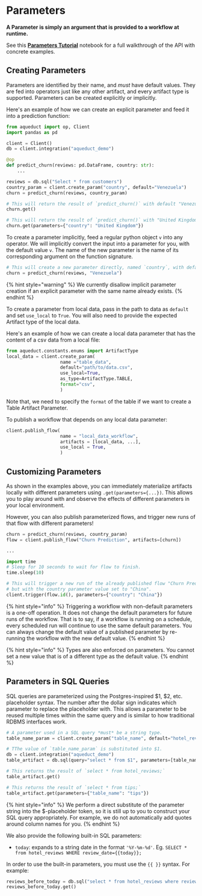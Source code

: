 # Parameters

**A Parameter is simply an argument that is provided to a workflow at runtime.**

See this [**Parameters Tutorial**](example-workflows/parameters-tutorial.md) notebook for a full walkthrough of the API with concrete examples.

## Creating Parameters

Parameters are identified by their name, and _must_ have default values. They are fed into operators just like any other artifact, and every artifact type is supported. Parameters can be created explicitly or implicitly.

Here's an example of how we can create an explicit parameter and feed it into a prediction function:

```python
from aqueduct import op, Client
import pandas as pd

client = Client() 
db = client.integration("aqueduct_demo")

@op
def predict_churn(reviews: pd.DataFrame, country: str):
    ...

reviews = db.sql("Select * from customers")
country_param = client.create_param("country", default="Venezuela") 
churn = predict_churn(reviews, country_param)

# This will return the result of `predict_churn()` with default "Venezuela" as the country input.
churn.get()

# This will return the result of `predict_churn()` with "United Kingdom" as the country input.
churn.get(parameters={"country": "United Kingdom"})
```

To create a parameter implicitly, feed a regular python object `v` into any operator. We will implicitly convert the input into a parameter for you, with the default value `v`. The name of the new parameter is the name of its corresponding argument on the function signature.

```python
# This will create a new parameter directly, named `country`, with default value `Venezuela`.
churn = predict_churn(reviews, "Venezuela")
```

{% hint style="warning" %}
We currently disallow implicit parameter creation if an explicit parameter with the same name already exists.
{% endhint %}

To create a parameter from local data, pass in the path to data as `default` and set `use_local` to `True`. You will also need to provide the expected Artifact type of the local data.

Here's an example of how we can create a local data parameter that has the content of a csv data from a local file:

```python
from aqueduct.constants.enums import ArtifactType
local_data = client.create_param(
                    name ="table_data", 
                    default="path/to/data.csv",
                    use_local=True,
                    as_type=ArtifactType.TABLE,
                    format="csv",
                    ) 
```

Note that, we need to specify the `format` of the table if we want to create a Table Artifact Parameter.

To publish a workflow that depends on any local data parameter:

```python
client.publish_flow(
                    name = "local_data_workflow",
                    artifacts = [local_data, ...],
                    use_local = True,
                    ) 
```

## Customizing Parameters

As shown in the examples above, you can immediately materialize artifacts locally with different parameters using `.get(parameters={...})`. This allows you to play around with and observe the effects of different parameters in your local environment.

However, you can also publish parameterized flows, and trigger new runs of that flow with different parameters!

```python
churn = predict_churn(reviews, country_param)
flow = client.publish_flow("Churn Prediction", artifacts=[churn])

...

import time
# Sleep for 10 seconds to wait for flow to finish.
time.sleep(10)

# This will trigger a new run of the already published flow "Churn Prediction",
# but with the country parameter value set to "China".
client.trigger(flow.id(), parameters={"country": "China"})
```

{% hint style="info" %}
Triggering a workflow with non-default parameters is a one-off operation. It does not change the default parameters for future runs of the workflow. That is to say, if a workflow is running on a schedule, every scheduled run will continue to use the same default parameters. You can always change the default value of a published parameter by re-running the workflow with the new default value.
{% endhint %}

{% hint style="info" %}
Types are also enforced on parameters. You cannot set a new value that is of a different type as the default value.
{% endhint %}

## Parameters in SQL Queries

SQL queries are parameterized using the Postgres-inspired $1, $2, etc. placeholder syntax. The number after the dollar sign indicates which parameter to replace the placeholder with. This allows a parameter to be reused multiple times within the same query and is similar to how traditional RDBMS interfaces work.

```python
# A parameter used in a SQL query *must* be a string type.
table_name_param = client.create_param("table_name", default="hotel_reviews")

# TThe value of `table_name_param` is substituted into $1.
db = client.integration("aqueduct_demo")
table_artifact = db.sql(query="select * from $1", parameters=[table_name_param])

# This returns the result of `select * from hotel_reviews;`
table_artifact.get()

# This returns the result of `select * from tips;`
table_artifact.get(parameters={"table_name": "tips"})
```

{% hint style="info" %}
We perform a direct substitute of the parameter string into the $-placeholder token, so it is still up to you to construct your SQL query appropriately. For example, we do not automatically add quotes around column names for you.
{% endhint %}

We also provide the following built-in SQL parameters:

* `today`: expands to a string date in the format `'%Y-%m-%d'`. Eg. `SELECT * from hotel_reviews WHERE review_date={{today}};`

In order to use the built-in parameters, you must use the `{{ }}` syntax. For example:

```python
reviews_before_today = db.sql("select * from hotel_reviews where review_date < {{ today }}")
reviews_before_today.get()
```
